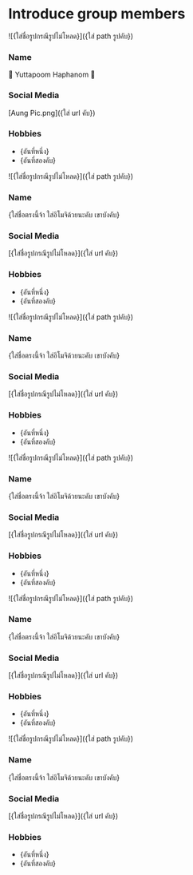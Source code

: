# Introduce group members

![{ใส่ชื่อรูปกรณีรูปไม่โหลด}]({ใส่ path รูปคับ})

### Name
🐢 Yuttapoom Haphanom 🐢

### Social Media
[Aung Pic.png]({ใส่ url คับ})

### Hobbies
- {อันที่หนึ่ง}
- {อันที่สองคับ}

![{ใส่ชื่อรูปกรณีรูปไม่โหลด}]({ใส่ path รูปคับ})

### Name
{ใส่ชื่อตรงนี้จ้า ใส่อิโมจิด้วยนะคับ เขาบังคับ}

### Social Media
[{ใส่ชื่อรูปกรณีรูปไม่โหลด}]({ใส่ url คับ})

### Hobbies
- {อันที่หนึ่ง}
- {อันที่สองคับ}

![{ใส่ชื่อรูปกรณีรูปไม่โหลด}]({ใส่ path รูปคับ})

### Name
{ใส่ชื่อตรงนี้จ้า ใส่อิโมจิด้วยนะคับ เขาบังคับ}

### Social Media
[{ใส่ชื่อรูปกรณีรูปไม่โหลด}]({ใส่ url คับ})

### Hobbies
- {อันที่หนึ่ง}
- {อันที่สองคับ}

![{ใส่ชื่อรูปกรณีรูปไม่โหลด}]({ใส่ path รูปคับ})

### Name
{ใส่ชื่อตรงนี้จ้า ใส่อิโมจิด้วยนะคับ เขาบังคับ}

### Social Media
[{ใส่ชื่อรูปกรณีรูปไม่โหลด}]({ใส่ url คับ})

### Hobbies
- {อันที่หนึ่ง}
- {อันที่สองคับ}

![{ใส่ชื่อรูปกรณีรูปไม่โหลด}]({ใส่ path รูปคับ})

### Name
{ใส่ชื่อตรงนี้จ้า ใส่อิโมจิด้วยนะคับ เขาบังคับ}

### Social Media
[{ใส่ชื่อรูปกรณีรูปไม่โหลด}]({ใส่ url คับ})

### Hobbies
- {อันที่หนึ่ง}
- {อันที่สองคับ}

![{ใส่ชื่อรูปกรณีรูปไม่โหลด}]({ใส่ path รูปคับ})

### Name
{ใส่ชื่อตรงนี้จ้า ใส่อิโมจิด้วยนะคับ เขาบังคับ}

### Social Media
[{ใส่ชื่อรูปกรณีรูปไม่โหลด}]({ใส่ url คับ})

### Hobbies
- {อันที่หนึ่ง}
- {อันที่สองคับ}



